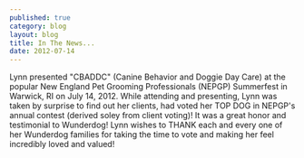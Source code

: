 ```yaml
---
published: true
category: blog
layout: blog
title: In The News...
date: 2012-07-14
---
```


Lynn presented "CBADDC" (Canine Behavior and Doggie Day Care) at the popular New England Pet Grooming Professionals (NEPGP) Summerfest in Warwick, RI on July 14, 2012. While attending and presenting, Lynn was taken by surprise to find out her clients, had voted her TOP DOG in NEPGP's annual contest (derived soley from client voting)! It was a great honor and testimonial to Wunderdog! Lynn wishes to THANK each and every one of her Wunderdog families for taking the time to vote and making her feel incredibly loved and valued!
